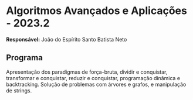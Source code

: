 # Algoritmos Avançados e Aplicações - 2023.2

**Responsável:** João do Espírito Santo Batista Neto

## Programa
Apresentação dos paradigmas de força-bruta, dividir e conquistar, transformar e conquistar, reduzir e conquistar, programação dinâmica e backtracking. Solução de problemas com árvores e grafos, e manipulação de strings. 